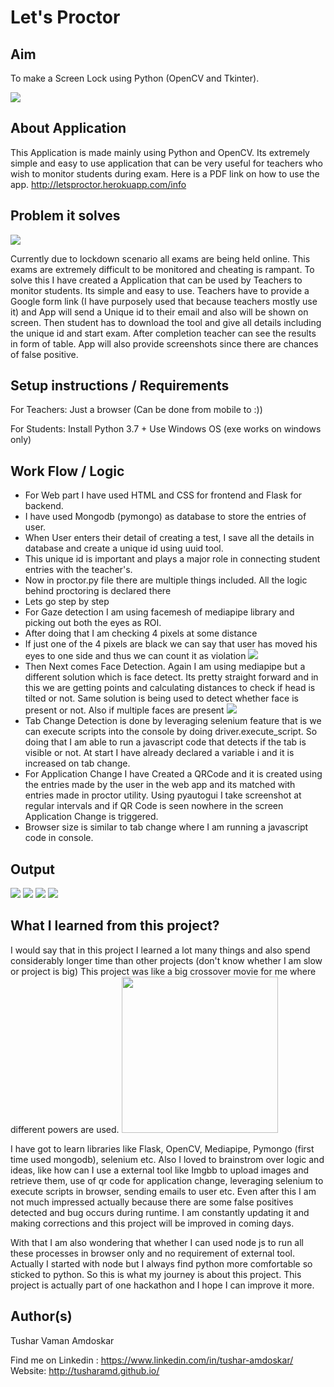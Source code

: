 # Let's Proctor 

## Aim 

To make a Screen Lock using Python (OpenCV and Tkinter).

![](https://cliply.co/wp-content/uploads/2019/03/371903161_BLINKING_EYE_400px.gif)


## About Application

This Application is made mainly using Python and OpenCV. Its extremely simple and easy to use application that can be very useful for teachers who wish to monitor students during exam. Here is a PDF link on how to use the app. http://letsproctor.herokuapp.com/info 

## Problem it solves
![](https://c.tenor.com/AKS0zwKDvMcAAAAd/mr-bean-exams.gif)

Currently due to lockdown scenario all exams are being held online. This exams are extremely difficult to be monitored and cheating is rampant. To solve this I have created a Application that can be used by Teachers to monitor students. Its simple and easy to use. Teachers have to provide a Google form link (I have purposely used that because teachers mostly use it) and App will send a Unique id to their email and also will be shown on screen. Then student has to download the tool and give all details including the unique id and start exam. After completion teacher can see the results in form of table. App will also provide screenshots since there are chances of false positive.


## Setup instructions / Requirements
For Teachers: Just a browser (Can be done from mobile to :))

For Students:
Install Python 3.7 +
Use Windows OS (exe works on windows only)

## Work Flow / Logic

- For Web part I have used HTML and CSS for frontend and Flask for backend.
- I have used Mongodb (pymongo) as database to store the entries of user.
- When User enters their detail of creating a test, I save all the details in database and create a unique id using uuid tool.
- This unique id is important and plays a major role in connecting student entries with the teacher's.
- Now in proctor.py file there are multiple things included. All the logic behind proctoring is declared there
- Lets go step by step
-   For Gaze detection I am using facemesh of mediapipe library and picking out both the eyes as ROI.
-   After doing that I am checking 4 pixels at some distance
-   If just one of the 4 pixels are black we can say that user has moved his eyes to one side and thus we can count it as violation ![](https://i.ibb.co/th4pb7r/image.png)
-   Then Next comes Face Detection. Again I am using mediapipe but a different solution which is face detect. Its pretty straight forward and in this we are getting points and calculating distances to check if head is tilted or not. Same solution is being used to detect whether face is present or not. Also if multiple faces are present ![](https://i.ibb.co/Ln9YXZG/image.png)
-   Tab Change Detection is done by leveraging selenium feature that is we can execute scripts into the console by doing driver.execute_script. So doing that I am able to run a javascript code that detects if the tab is visible or not. At start I have already declared a variable i and it is increased on tab change.
-   For Application Change I have Created a QRCode and it is created using the entries made by the user in the web app and its matched with entries made in proctor utility. Using pyautogui I take screenshot at regular intervals and if QR Code is seen nowhere in the screen Application Change is triggered.
-   Browser size is similar to tab change where I am running a javascript code in console.

## Output

![](https://i.ibb.co/4RXkxqF/image.png)
![](https://i.ibb.co/D7XyGtP/image.png)
![](https://i.ibb.co/SVqDfK4/image.png)
![](https://i.ibb.co/jr5mj6F/image.png)

## What I learned from this project?
I would say that in this project I learned a lot many things and also spend considerably longer time than other projects (don't know whether I am slow or project is big)
This project was like a big crossover movie for me where different powers are used.
<img src = "https://thumbs.gfycat.com/BogusWholeAuk-size_restricted.gif" width=250px></img>

I have got to learn libraries like Flask, OpenCV, Mediapipe, Pymongo (first time used mongodb), selenium etc. Also I loved to brainstrom over logic and ideas, like how can I use a external tool like Imgbb to upload images and retrieve them, use of qr code for application change, leveraging selenium to execute scripts in browser, sending emails to user etc. Even after this I am not much impressed actually because there are some false positives detected and bug occurs during runtime. I am constantly updating it and making corrections and this project will be improved in coming days.

With that I am also wondering that whether I can used node js to run all these processes in browser only and no requirement of external tool. Actually I started with node but I always find python more comfortable so sticked to python. So this is what my journey is about this project. This project is actually part of one hackathon and I hope I can improve it more.

## Author(s)

Tushar Vaman Amdoskar

Find me on Linkedin : https://www.linkedin.com/in/tushar-amdoskar/
Website: http://tusharamd.github.io/

